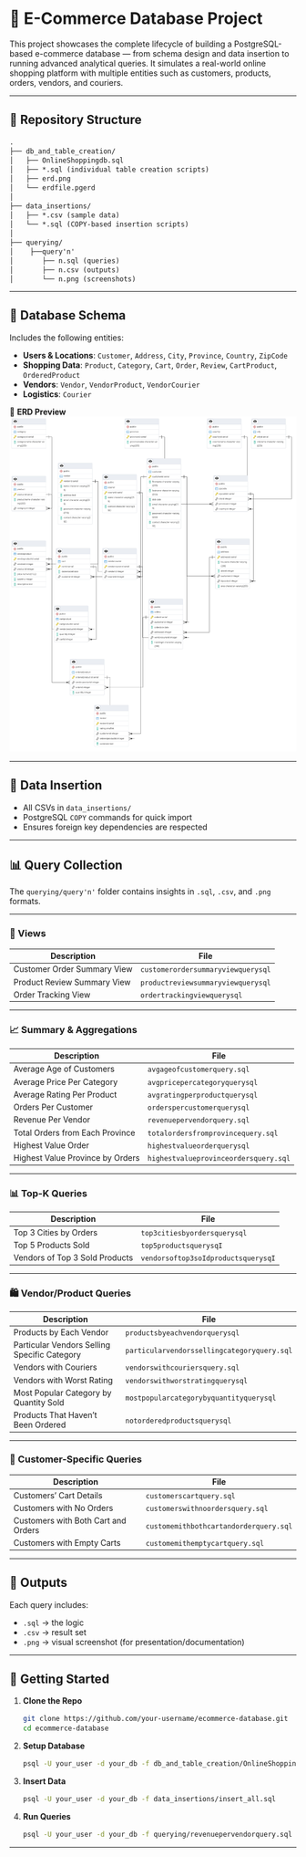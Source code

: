 # 🛒 E-Commerce Database Project

This project showcases the complete lifecycle of building a PostgreSQL-based e-commerce database — from schema design and data insertion to running advanced analytical queries. It simulates a real-world online shopping platform with multiple entities such as customers, products, orders, vendors, and couriers.

---

## 📁 Repository Structure

```
.
├── db_and_table_creation/
│   ├── OnlineShoppingdb.sql
│   ├── *.sql (individual table creation scripts)
│   ├── erd.png
│   └── erdfile.pgerd
│
├── data_insertions/
│   ├── *.csv (sample data)
│   └── *.sql (COPY-based insertion scripts)
│
├── querying/
│    ├──query'n'
│       ├── n.sql (queries)
│       ├── n.csv (outputs)
│       └── n.png (screenshots)
```

---

## 🧱 Database Schema

Includes the following entities:

- **Users & Locations**: `Customer`, `Address`, `City`, `Province`, `Country`, `ZipCode`
- **Shopping Data**: `Product`, `Category`, `Cart`, `Order`, `Review`,  `CartProduct`, `OrderedProduct`
- **Vendors**: `Vendor`, `VendorProduct`, `VendorCourier`
- **Logistics**: `Courier`

📌 **ERD Preview**  
![ERD](./erd.png)

---

## 🧮 Data Insertion

- All CSVs in `data_insertions/`
- PostgreSQL `COPY` commands for quick import
- Ensures foreign key dependencies are respected

---

## 📊 Query Collection

The `querying/query'n'` folder contains insights in `.sql`, `.csv`, and `.png` formats.

---

### 📄 Views

| Description | File |
|-------------|------|
| Customer Order Summary View | `customerordersummaryviewquerysql` |
| Product Review Summary View | `productreviewsummaryviewquerysql` |
| Order Tracking View         | `ordertrackingviewquerysql`        |

---

### 📈 Summary & Aggregations

| Description | File |
|-------------|------|
| Average Age of Customers | `avgageofcustomerquery.sql` |
| Average Price Per Category | `avgpricepercategoryquerysql` |
| Average Rating Per Product | `avgratingperproductquerysql` |
| Orders Per Customer | `orderspercustomerquerysql` |
| Revenue Per Vendor | `revenuepervendorquery.sql` |
| Total Orders from Each Province | `totalordersfromprovincequery.sql` |
| Highest Value Order | `highestvalueorderquerysql` |
| Highest Value Province by Orders | `highestvalueprovinceordersquery.sql` |

---

### 📊 Top-K Queries

| Description | File |
|-------------|------|
| Top 3 Cities by Orders | `top3citiesbyordersquerysql` |
| Top 5 Products Sold | `top5productsquerysqI` |
| Vendors of Top 3 Sold Products | `vendorsoftop3soIdproductsquerysqI` |

---

### 🛍️ Vendor/Product Queries

| Description | File |
|-------------|------|
| Products by Each Vendor | `productsbyeachvendorquerysql` |
| Particular Vendors Selling Specific Category | `particularvendorssellingcategoryquery.sql` |
| Vendors with Couriers | `vendorswithcouriersquery.sql` |
| Vendors with Worst Rating | `vendorswithworstratingquerysql` |
| Most Popular Category by Quantity Sold | `mostpopularcategorybyquantityquerysql` |
| Products That Haven’t Been Ordered | `notorderedproductsquerysql` |

---

### 👤 Customer-Specific Queries

| Description | File |
|-------------|------|
| Customers’ Cart Details | `customerscartquery.sql` |
| Customers with No Orders | `customerswithnoordersquery.sql` |
| Customers with Both Cart and Orders | `customemithbothcartandorderquery.sql` |
| Customers with Empty Carts | `customemithemptycartquery.sql` |

---

## 📸 Outputs

Each query includes:
- `.sql` → the logic  
- `.csv` → result set  
- `.png` → visual screenshot (for presentation/documentation)

---

## 🚀 Getting Started

1. **Clone the Repo**
   ```bash
   git clone https://github.com/your-username/ecommerce-database.git
   cd ecommerce-database
   ```

2. **Setup Database**
   ```bash
   psql -U your_user -d your_db -f db_and_table_creation/OnlineShoppingdb.sql
   ```

3. **Insert Data**
   ```bash
   psql -U your_user -d your_db -f data_insertions/insert_all.sql
   ```

4. **Run Queries**
   ```bash
   psql -U your_user -d your_db -f querying/revenuepervendorquery.sql
   ```

---
